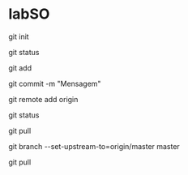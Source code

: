 # labSO

git init

git status

git add <arquivo>

git commit -m "Mensagem"

git remote add origin <url>

git status

git pull

git branch --set-upstream-to=origin/master master

git pull
